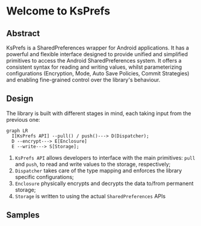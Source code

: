 # Welcome to KsPrefs

## Abstract
KsPrefs is a SharedPreferences wrapper for Android applications.
It has a powerful and flexible interface designed to provide unified and simplified primitives to access the Android SharedPreferences system.
It offers a consistent syntax for reading and writing values, whilst parameterizing configurations (Encryption, Mode, Auto Save Policies, Commit Strategies) and enabling fine-grained control over the library's behaviour.


## Design
The library is built with different stages in mind, each taking input from the previous one:

``` mermaid
graph LR
  I[KsPrefs API] --pull() / push()---> D(Dispatcher);
  D --encrypt---> E[Enclosure]
  E --write---> S[Storage];
```

1. `KsPrefs API` allows developers to interface with the main primitives: `pull` and `push`, to read and write values to the storage, respectively;
2. `Dispatcher` takes care of the type mapping and enforces the library specific configurations;
3. `Enclosure` physically encrypts and decrypts the data to/from permanent storage;
4. `Storage` is written to using the actual `SharedPreferences` APIs



## Samples
